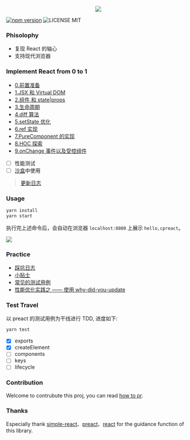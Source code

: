 <div align="center">
  <img src="http://oqhtscus0.bkt.clouddn.com/9c461a61924ed0fecb6024a256671251.jpg-200">
</div>

[![npm version](https://badge.fury.io/js/cpreact.svg)](https://badge.fury.io/js/cpreact) ![LICENSE MIT](https://img.shields.io/npm/l/cpreact.svg)

### Phisolophy

* 复现 React 的轴心
* 支持现代浏览器

### Implement React from 0 to 1

* [0.前置准备](https://github.com/MuYunyun/blog/blob/master/从0到1实现React/0.前置准备.md)
* [1.JSX 和 Virtual DOM](https://github.com/MuYunyun/blog/blob/master/从0到1实现React/1.JSX和虚拟DOM.md)
* [2.组件 和 state|props](https://github.com/MuYunyun/blog/blob/master/从0到1实现React/2.组件和state|props.md)
* [3.生命周期](https://github.com/MuYunyun/blog/blob/master/从0到1实现React/3.生命周期.md)
* [4.diff 算法](https://github.com/MuYunyun/blog/blob/master/从0到1实现React/4.diff算法.md)
* [5.setState 优化](https://github.com/MuYunyun/blog/blob/master/从0到1实现React/5.setState.md)
* [6.ref 实现](https://github.com/MuYunyun/blog/blob/master/从0到1实现React/6.ref.md)
* [7.PureComponent 的实现](https://github.com/MuYunyun/blog/blob/master/从0到1实现React/7.PureComponent.md)
* [8.HOC 探索](https://github.com/MuYunyun/blog/blob/master/从0到1实现React/8.HOC探索.md)
* [9.onChange 事件以及受控组件](https://github.com/MuYunyun/blog/blob/master/从0到1实现React/9.onChange事件以及受控组件.md)

- [ ] 性能测试
- [ ] [沙盒](https://codesandbox.io/s/0xk1r2zmk0)中使用

> [更新日志](https://github.com/MuYunyun/cpreact/blob/master/CHANGELOG.md)

### Usage

```js
yarn install
yarn start
```

执行完上述命令后，会自动在浏览器 `localhost:8080` 上展示 `hello,cpreact`。

![](http://oqhtscus0.bkt.clouddn.com/4b7cca0d7176545b5556b54c77200595.jpg-200)

### Practice

* [踩坑日志](https://github.com/MuYunyun/cpreact/issues?utf8=✓&q=label%3A"踩坑日志")
* [小贴士](https://github.com/MuYunyun/cpreact/issues?utf8=✓&q=label%3A"tip")
* [常见的测试用例](https://github.com/MuYunyun/cpreact/issues/5)
* [性能优化实践之 —— 使用 why-did-you-update](https://github.com/demos-platform/why-did-you-update)

### Test Travel

以 preact 的测试用例为干线进行 TDD, 进度如下:

```js
yarn test
```

- [x] exports
- [x] createElement
- [ ] components
- [ ] keys
- [ ] lifecycle

### Contribution

Welcome to contrubute this proj, you can read [how to pr](https://github.com/MuYunyun/cpreact/blob/master/.github/PULL_REQUEST_TEMPLATE.md).

### Thanks

Especially thank [simple-react](https://github.com/hujiulong/simple-react)、[preact](https://github.com/developit/preact)、[react](https://github.com/facebook/react) for the guidance function of this library.
